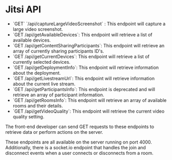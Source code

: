 <h1>Jitsi API</h1>
<ul>
<li> `GET` `/api/captureLargeVideoScreenshot` : This endpoint will capture a large video screenshot. </li>
<li> `GET /api/getAvailableDevices`: This endpoint will retrieve a list of available devices. </li>
<li> `GET /api/getContentSharingParticipants`: This endpoint will retrieve an array of currently sharing participants ID's. </li>
<li> `GET /api/getCurrentDevices`: This endpoint will retrieve a list of currently selected devices. </li>
<li> `GET /api/getDeploymentInfo`: This endpoint will retrieve information about the deployment. </li>
<li> `GET /api/getLivestreamUrl`: This endpoint will retrieve information about the current live stream. </li>
<li> `GET /api/getParticipantsInfo`: This endpoint is deprecated and will retrieve an array of participant information. </li>
<li> `GET /api/getRoomsInfo`: This endpoint will retrieve an array of available rooms and their details. </li>
<li> `GET /api/getVideoQuality`: This endpoint will retrieve the current video quality setting. </li>
</ul>
The front-end developer can send GET requests to these endpoints to retrieve data or perform actions on the server.

These endpoints are all available on the server running on port 4000. Additionally, there is a socket.io endpoint that handles the join and disconnect events when a user connects or disconnects from a room.

